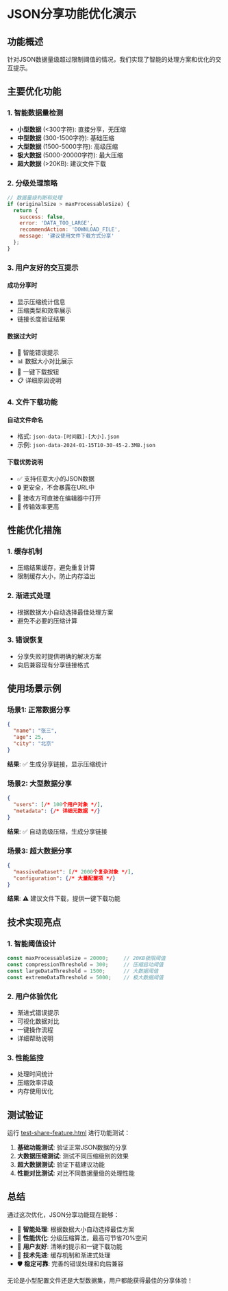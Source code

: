 # JSON分享功能优化演示

## 功能概述

针对JSON数据量级超过限制阈值的情况，我们实现了智能的处理方案和优化的交互提示。

## 主要优化功能

### 1. 智能数据量检测
- **小型数据** (<300字符): 直接分享，无压缩
- **中型数据** (300-1500字符): 基础压缩
- **大型数据** (1500-5000字符): 高级压缩  
- **极大数据** (5000-20000字符): 最大压缩
- **超大数据** (>20KB): 建议文件下载

### 2. 分级处理策略

```javascript
// 数据量级判断和处理
if (originalSize > maxProcessableSize) {
  return {
    success: false,
    error: 'DATA_TOO_LARGE',
    recommendAction: 'DOWNLOAD_FILE',
    message: '建议使用文件下载方式分享'
  };
}
```

### 3. 用户友好的交互提示

#### 成功分享时
- 显示压缩统计信息
- 压缩类型和效率展示
- 链接长度验证结果

#### 数据过大时
- 🔶 智能错误提示
- 📊 数据大小对比展示
- 💾 一键下载按钮
- 📋 详细原因说明

### 4. 文件下载功能

#### 自动文件命名
- 格式: `json-data-[时间戳]-[大小].json`
- 示例: `json-data-2024-01-15T10-30-45-2.3MB.json`

#### 下载优势说明
- ✅ 支持任意大小的JSON数据
- 🔒 更安全，不会暴露在URL中
- 📁 接收方可直接在编辑器中打开
- 🚀 传输效率更高

## 性能优化措施

### 1. 缓存机制
- 压缩结果缓存，避免重复计算
- 限制缓存大小，防止内存溢出

### 2. 渐进式处理
- 根据数据大小自动选择最佳处理方案
- 避免不必要的压缩计算

### 3. 错误恢复
- 分享失败时提供明确的解决方案
- 向后兼容现有分享链接格式

## 使用场景示例

### 场景1: 正常数据分享
```json
{
  "name": "张三",
  "age": 25,
  "city": "北京"
}
```
**结果**: ✅ 生成分享链接，显示压缩统计

### 场景2: 大型数据分享
```json
{
  "users": [/* 100个用户对象 */],
  "metadata": {/* 详细元数据 */}
}
```
**结果**: ✅ 自动高级压缩，生成分享链接

### 场景3: 超大数据分享
```json
{
  "massiveDataset": [/* 2000个复杂对象 */],
  "configuration": {/* 大量配置项 */}
}
```
**结果**: ⚠️ 建议文件下载，提供一键下载功能

## 技术实现亮点

### 1. 智能阈值设计
```javascript
const maxProcessableSize = 20000;     // 20KB极限阈值
const compressionThreshold = 300;     // 压缩启动阈值
const largeDataThreshold = 1500;      // 大数据阈值
const extremeDataThreshold = 5000;    // 极大数据阈值
```

### 2. 用户体验优化
- 渐进式错误提示
- 可视化数据对比
- 一键操作流程
- 详细帮助说明

### 3. 性能监控
- 处理时间统计
- 压缩效率评级
- 内存使用优化

## 测试验证

运行 [test-share-feature.html](test-share-feature.html) 进行功能测试：

1. **基础功能测试**: 验证正常JSON数据的分享
2. **大数据压缩测试**: 测试不同压缩级别的效果
3. **超大数据测试**: 验证下载建议功能
4. **性能对比测试**: 对比不同数据量级的处理性能

## 总结

通过这次优化，JSON分享功能现在能够：

- 🎯 **智能处理**: 根据数据大小自动选择最佳方案
- 🚀 **性能优化**: 分级压缩算法，最高可节省70%空间
- 👥 **用户友好**: 清晰的提示和一键下载功能
- 🔧 **技术先进**: 缓存机制和渐进式处理
- 🛡️ **稳定可靠**: 完善的错误处理和向后兼容

无论是小型配置文件还是大型数据集，用户都能获得最佳的分享体验！